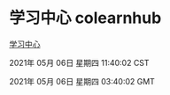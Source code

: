 # 学习中心 colearnhub
[学习中心](http://58.48.52.146:56308/colearnhub/)

2021年 05月 06日 星期四 11:40:02 CST

2021年 05月 06日 星期四 03:40:02 GMT
